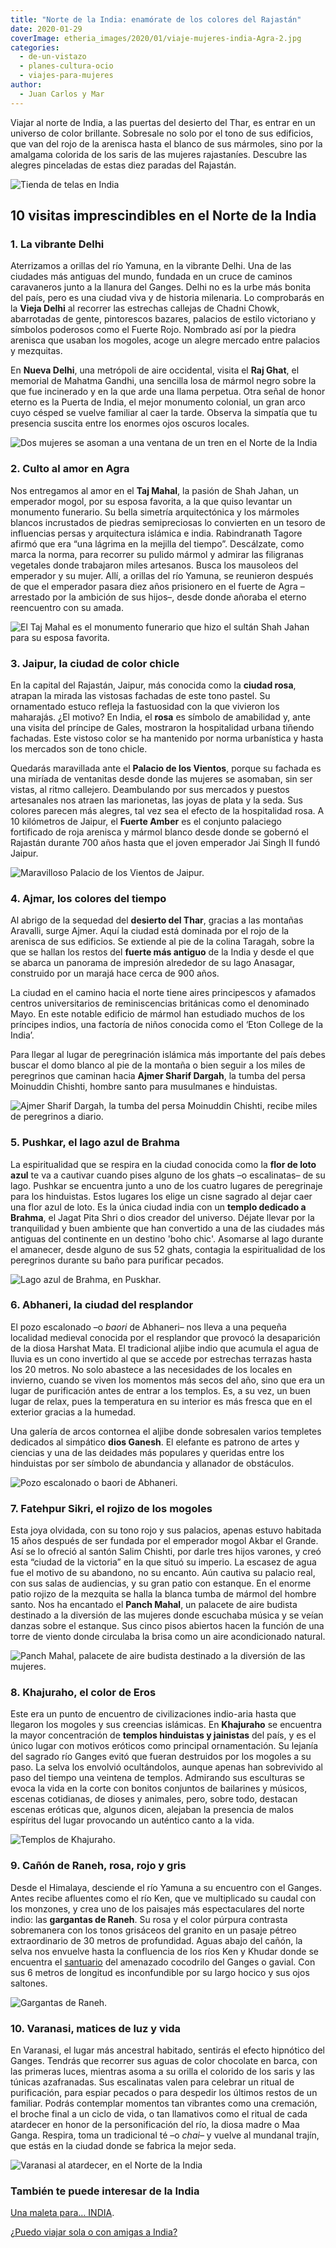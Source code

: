 ```yaml
---
title: "Norte de la India: enamórate de los colores del Rajastán"
date: 2020-01-29
coverImage: etheria_images/2020/01/viaje-mujeres-india-Agra-2.jpg
categories: 
  - de-un-vistazo
  - planes-cultura-ocio
  - viajes-para-mujeres
author: 
  - Juan Carlos y Mar
---
```


Viajar al norte de India, a las puertas del desierto del Thar, es entrar en un universo de color brillante. Sobresale no solo por el tono de sus edificios, que van del rojo de la arenisca hasta el blanco de sus mármoles, sino por la amalgama colorida de los saris de las mujeres rajastaníes. Descubre las alegres pinceladas de estas diez paradas del Rajastán.

![Tienda de telas en India](etheria_images/2020/01/viaje-mujeres-india-varanasi-2-900x610.jpg "No te prives del capricho de llevarte un recuerdo de India.")

## 10 visitas imprescindibles en el Norte de la India

### 1\. La vibrante Delhi

Aterrizamos a orillas del río Yamuna, en la vibrante Delhi. Una de las ciudades más 
antiguas del mundo, fundada en un cruce de caminos caravaneros junto a la llanura del 
Ganges. Delhi no es la urbe más bonita del país, pero es una ciudad viva y de historia 
milenaria. Lo comprobarás en la **Vieja Delhi** al recorrer las estrechas callejas de 
Chadni Chowk, abarrotadas de gente, pintorescos bazares, palacios de estilo victoriano y 
símbolos poderosos como el Fuerte Rojo. Nombrado así por la piedra arenisca que usaban 
los mogoles, acoge un alegre mercado entre palacios y mezquitas. 

En **Nueva Delhi**, una metrópoli de aire occidental, visita el **Raj Ghat**, el 
memorial de Mahatma Gandhi, una sencilla losa de mármol negro sobre la que fue 
incinerado y en la que arde una llama perpetua. Otra señal de honor eterno es la Puerta 
de India, el mejor monumento colonial, un gran arco cuyo césped se vuelve familiar al 
caer la tarde. Observa la simpatía que tu presencia suscita entre los enormes ojos 
oscuros locales. 

![Dos mujeres se asoman a una ventana de un tren en el Norte de la India](etheria_images/2020/01/viaje-mujeres-india-Delhi-1-634x1024.jpg "Delhi es una parada fundamental en un viaje a India.")

### 2\. Culto al amor en Agra

Nos entregamos al amor en el **Taj Mahal**, la pasión de Shah Jahan, un emperador mogol, 
por su esposa favorita, a la que quiso levantar un monumento funerario. Su bella 
simetría arquitectónica y los mármoles blancos incrustados de piedras semipreciosas lo 
convierten en un tesoro de influencias persas y arquitectura islámica e india. 
Rabindranath Tagore afirmó que era “una lágrima en la mejilla del tiempo”. Descálzate, 
como marca la norma, para recorrer su pulido mármol y admirar las filigranas vegetales 
donde trabajaron miles artesanos. Busca los mausoleos del emperador y su mujer. Allí, a 
orillas del río Yamuna, se reunieron después de que el emperador pasara diez años 
prisionero en el fuerte de Agra –arrestado por la ambición de sus hijos–, desde donde 
añoraba el eterno reencuentro con su amada. 

![El Taj Mahal es el monumento funerario que hizo el sultán Shah Jahan para su esposa favorita.](etheria_images/2020/01/viaje-mujeres-india-Agra-1-900x651.jpg "El Taj Mahal es el monumento funerario que hizo el sultán Shah Jahan para su esposa favorita.")

### 3\. Jaipur, la ciudad de color chicle

En la capital del Rajastán, Jaipur, más conocida como la **ciudad rosa**, atrapan la 
mirada las vistosas fachadas de este tono pastel. Su ornamentado estuco refleja la 
fastuosidad con la que vivieron los maharajás. ¿El motivo? En India, el **rosa** es 
símbolo de amabilidad y, ante una visita del príncipe de Gales, mostraron la 
hospitalidad urbana tiñendo fachadas. Este vistoso color se ha mantenido por norma 
urbanística y hasta los mercados son de tono chicle. 

Quedarás maravillada ante el **Palacio de los Vientos**, porque su fachada es una 
miríada de ventanitas desde donde las mujeres se asomaban, sin ser vistas, al ritmo 
callejero. Deambulando por sus mercados y puestos artesanales nos atraen las marionetas, 
las joyas de plata y la seda. Sus colores parecen más alegres, tal vez sea el efecto de 
la hospitalidad rosa. A 10 kilómetros de Jaipur, el **Fuerte Amber** es el conjunto 
palaciego fortificado de roja arenisca y mármol blanco desde donde se gobernó el 
Rajastán durante 700 años hasta que el joven emperador Jai Singh II fundó Jaipur. 

![Maravilloso Palacio de los Vientos de Jaipur.](etheria_images/2020/01/viaje-mujeres-india-Jaipur-1-900x583.jpg "Maravilloso Palacio de los Vientos de Jaipur.")

### 4\. Ajmar, los colores del tiempo

Al abrigo de la sequedad del **desierto del Thar**, gracias a las montañas Aravalli, 
surge Ajmer. Aquí la ciudad está dominada por el rojo de la arenisca de sus edificios. 
Se extiende al pie de la colina Taragah, sobre la que se hallan los restos del **fuerte 
más antiguo** de la India y desde el que se abarca un panorama de impresión alrededor de 
su lago Anasagar, construido por un marajá hace cerca de 900 años. 

La ciudad en el camino hacia el norte tiene aires principescos y afamados centros 
universitarios de reminiscencias británicas como el denominado Mayo. En este notable 
edificio de mármol han estudiado muchos de los príncipes indios, una factoría de niños 
conocida como el ‘Eton College de la India’. 

Para llegar al lugar de peregrinación islámica más importante del país debes buscar el 
domo blanco al pie de la montaña o bien seguir a los miles de peregrinos que caminan 
hacia **Ajmer Sharif Dargah**, la tumba del persa Moinuddin Chishti, hombre santo para 
musulmanes e hinduistas. 

![Ajmer Sharif Dargah, la tumba del persa Moinuddin Chishti, recibe miles de peregrinos a diario.](etheria_images/2020/01/viaje-mujeres-india-ajmer-1-683x1024.jpg "Ajmer Sharif Dargah, la tumba del persa Moinuddin Chishti, recibe miles de peregrinos a diario.")

### 5\. Pushkar, el lago azul de Brahma

La espiritualidad que se respira en la ciudad conocida como la **flor de loto azul** te 
va a cautivar cuando pises alguno de los ghats –o escalinatas– de su lago. Pushkar se 
encuentra junto a uno de los cuatro lugares de peregrinaje para los hinduistas. Estos 
lugares los elige un cisne sagrado al dejar caer una flor azul de loto. Es la única 
ciudad india con un **templo dedicado a Brahma**, el Jagat Pita Shri o dios creador del 
universo. Déjate llevar por la tranquilidad y buen ambiente que han convertido a una de 
las ciudades más antiguas del continente en un destino 'boho chic'. Asomarse al lago 
durante el amanecer, desde alguno de sus 52 ghats, contagia la espiritualidad de los 
peregrinos durante su baño para purificar pecados. 

![Lago azul de Brahma, en Puskhar.](etheria_images/2020/01/viaje-mujeres-india-pushkar-2-900x601.jpg "Lago azul de Brahma, en Puskhar.")

### 6\. Abhaneri, la ciudad del resplandor

El pozo escalonado –o _baori_ de Abhaneri– nos lleva a una pequeña localidad medieval 
conocida por el resplandor que provocó la desaparición de la diosa Harshat Mata. El 
tradicional aljibe indio que acumula el agua de lluvia es un cono invertido al que se 
accede por estrechas terrazas hasta los 20 metros. No solo abastece a las necesidades de 
los locales en invierno, cuando se viven los momentos más secos del año, sino que era un 
lugar de purificación antes de entrar a los templos. Es, a su vez, un buen lugar de 
relax, pues la temperatura en su interior es más fresca que en el exterior gracias a la 
humedad. 

Una galería de arcos contornea el aljibe donde sobresalen varios templetes dedicados al 
simpático **dios Ganesh**. El elefante es patrono de artes y ciencias y una de las 
deidades más populares y queridas entre los hinduistas por ser símbolo de abundancia y 
allanador de obstáculos. 

![Pozo escalonado o baori de Abhaneri.](etheria_images/2020/01/viaje-mujeres-india-abhaneri-2-683x1024.jpg "Pozo escalonado o baori de Abhaneri.")

### 7\. Fatehpur Sikri, el rojizo de los mogoles

Esta joya olvidada, con su tono rojo y sus palacios, apenas estuvo habitada 15 años 
después de ser fundada por el emperador mogol Akbar el Grande. Así se lo ofreció al 
santón Salim Chishti, por darle tres hijos varones, y creó esta “ciudad de la victoria” 
en la que situó su imperio. La escasez de agua fue el motivo de su abandono, no su 
encanto. Aún cautiva su palacio real, con sus salas de audiencias, y su gran patio con 
estanque. En el enorme patio rojizo de la mezquita se halla la blanca tumba de mármol 
del hombre santo. Nos ha encantado el **Panch Mahal**, un palacete de aire budista 
destinado a la diversión de las mujeres donde escuchaba música y se veían danzas sobre 
el estanque. Sus cinco pisos abiertos hacen la función de una torre de viento donde 
circulaba la brisa como un aire acondicionado natural. 

![Panch Mahal, palacete de aire budista destinado a la diversión de las mujeres.](etheria_images/2020/01/viaje-mujeres-india-fatehpur-sikri-900x579.jpg "Panch Mahal, palacete de aire budista destinado a la diversión de las mujeres.")

### 8\. Khajuraho, el color de Eros

Este era un punto de encuentro de civilizaciones indio-aria hasta que llegaron los 
mogoles y sus creencias islámicas. En **Khajuraho** se encuentra la mayor concentración 
de **templos hinduistas y jainistas** del país, y es el único lugar con motivos eróticos 
como principal ornamentación. Su lejanía del sagrado río Ganges evitó que fueran 
destruidos por los mogoles a su paso. La selva los envolvió ocultándolos, aunque apenas 
han sobrevivido al paso del tiempo una veintena de templos. Admirando sus esculturas se 
evoca la vida en la corte con bonitos conjuntos de bailarines y músicos, escenas 
cotidianas, de dioses y animales, pero, sobre todo, destacan escenas eróticas que, 
algunos dicen, alejaban la presencia de malos espíritus del lugar provocando un 
auténtico canto a la vida. 

![Templos de Khajuraho.](etheria_images/2020/01/viaje-mujeres-india-khajuraho-2.jpg "Admira la belleza de los templos de Khajuraho.")

### 9\. Cañón de Raneh, rosa, rojo y gris

Desde el Himalaya, desciende el río Yamuna a su encuentro con el Ganges. Antes recibe 
afluentes como el río Ken, que ve multiplicado su caudal con los monzones, y crea uno de 
los paisajes más espectaculares del norte indio: las **gargantas de Raneh**. Su rosa y 
el color púrpura contrasta sobremanera con los tonos grisáceos del granito en un pasaje 
pétreo extraordinario de 30 metros de profundidad. Aguas abajo del cañón, la selva nos 
envuelve hasta la confluencia de los ríos Ken y Khudar donde se encuentra el [santuario](https://www.panna-national-park.com/ken-gharial-sanctuary.html) 
del amenazado cocodrilo del Ganges o gavial. Con sus 6 metros de longitud es 
inconfundible por su largo hocico y sus ojos saltones. 

![Gargantas de Raneh.](etheria_images/2020/01/viaje-mujeres-india-raneh-2-900x601.jpg "Gargantas de Raneh.")

### 10\. Varanasi, matices de luz y vida

En Varanasi, el lugar más ancestral habitado, sentirás el efecto hipnótico del Ganges. 
Tendrás que recorrer sus aguas de color chocolate en barca, con las primeras luces, 
mientras asoma a su orilla el colorido de los saris y las túnicas azafranadas. Sus 
escalinatas valen para celebrar un ritual de purificación, para espiar pecados o para 
despedir los últimos restos de un familiar. Podrás contemplar momentos tan vibrantes 
como una cremación, el broche final a un ciclo de vida, o tan llamativos como el ritual 
de cada atardecer en honor de la personificación del río, la diosa madre o Maa Ganga. 
Respira, toma un tradicional té –o _chai–_ y vuelve al mundanal trajín, que estás en la 
ciudad donde se fabrica la mejor seda. 

![Varanasi al atardecer, en el Norte de la India](etheria_images/2020/01/viaje-mujeres-india-varanasi-1-900x601.jpg "Disfruta de la preciosa luz de Varanasi.")

### También te puede interesar de la India

[Una maleta para… 
INDIA](https://etheriamagazine.com/2018/10/19/que-llevar-en-la-maleta-para-viajar-a-india/). 

[¿Puedo viajar sola o con amigas a 
India?](https://etheriamagazine.com/2018/10/19/viajar-sola-o-con-amigas-a-india/)
